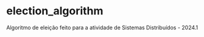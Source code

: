 # election_algorithm
 Algoritmo de eleição feito para a atividade de Sistemas Distribuídos - 2024.1
